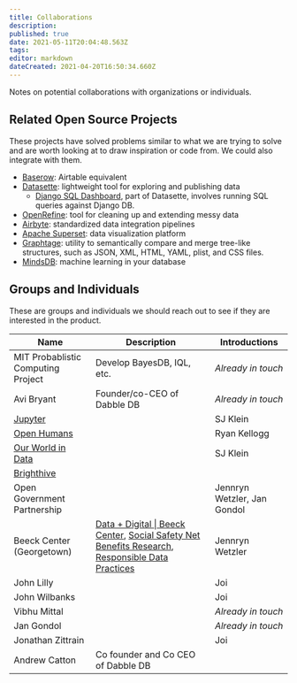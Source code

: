 ```yaml
---
title: Collaborations
description: 
published: true
date: 2021-05-11T20:04:48.563Z
tags: 
editor: markdown
dateCreated: 2021-04-20T16:50:34.660Z
---
```


Notes on potential collaborations with organizations or individuals.

## Related Open Source Projects
These projects have solved problems similar to what we are trying to solve and are worth looking at to draw inspiration or code from. We could also integrate with them.
- [Baserow](https://baserow.io/): Airtable equivalent
- [Datasette](https://datasette.io/): lightweight tool for exploring and publishing data
  - [Django SQL Dashboard](https://django-sql-dashboard.datasette.io/en/latest/), part of Datasette, involves running SQL queries against Django DB.
- [OpenRefine](https://openrefine.org/): tool for cleaning up and extending messy data
- [Airbyte](https://airbyte.io/): standardized data integration pipelines
- [Apache Superset](https://superset.apache.org/): data visualization platform
- [Graphtage](https://github.com/trailofbits/graphtage): utility to semantically compare and merge tree-like structures, such as JSON, XML, HTML, YAML, plist, and CSS files.
- [MindsDB](https://mindsdb.com/): machine learning in your database

## Groups and Individuals
These are groups and individuals we should reach out to see if they are interested in the product.

| Name | Description | Introductions |
|-|-|-|
| MIT Probablistic Computing Project | Develop BayesDB, IQL, etc. | *Already in touch* |
| Avi Bryant | Founder/co-CEO of Dabble DB | *Already in touch* |
| [Jupyter](https://jupyter.org/) |  | SJ Klein |
| [Open Humans](https://www.openhumans.org/) |  | Ryan Kellogg |
| [Our World in Data](https://ourworldindata.org/) |  | SJ Klein |
| [Brighthive](https://brighthive.io/) |  |  |
| Open Government Partnership |  | Jennryn Wetzler, Jan Gondol |
| Beeck Center (Georgetown) | [Data + Digital \| Beeck Center](https://beeckcenter.georgetown.edu/data-digital/), [Social Safety Net Benefits Research](https://beeckcenter.georgetown.edu/project/social-safety-net-benefits-research/), [Responsible Data Practices](https://beeckcenter.georgetown.edu/project/data-opportunities-ecosystem/) | Jennryn Wetzler |
| John Lilly |  | Joi |
| John Wilbanks |  | Joi |
| Vibhu Mittal |  | *Already in touch* |
| Jan Gondol |  | *Already in touch* |
| Jonathan Zittrain |  | Joi |
| Andrew Catton | Co founder and Co CEO of Dabble DB |  |
